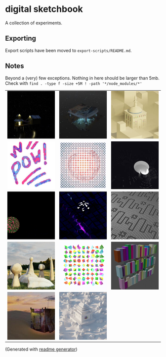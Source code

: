 # digital sketchbook

A collection of experiments.

## Exporting

Export scripts have been moved to `export-scripts/README.md`.

## Notes
Beyond a (very) few exceptions. Nothing in here should be larger than 5mb.
Check with `find . -type f -size +5M ! -path '*/node_modules/*'`


|  |  |  |
|---|---|---|
| [![](README/603-float.jpg)](sketches/603-float/) | [![](README/desert-tent.jpg)](sketches/desert-tent/) | [![](README/dusty-temple.jpg)](sketches/dusty-temple/) | 
| [![](README/geo-node-pen.jpg)](sketches/geo-node-pen/) | [![](README/interested-parties.gif)](sketches/interested-parties/) | [![](README/lantern-pattern.jpg)](sketches/lantern-pattern/) | 
| [![](README/musgrave-explorer.gif)](sketches/musgrave-explorer/) | [![](README/pinwheel-over-night-city.gif)](sketches/pinwheel-over-night-city/) | [![](README/pixel-pattern-to-mesh.jpg)](sketches/pixel-pattern-to-mesh/) | 
| [![](README/sculpty-to-mesh.jpg)](sketches/sculpty-to-mesh/) | [![](README/shape-forest.gif)](sketches/shape-forest/) | [![](README/shelf-generator.jpg)](sketches/shelf-generator/) | 
| [![](README/the-tiniest-bar.jpg)](sketches/the-tiniest-bar/) | [![](README/wasteland-temple.jpg)](sketches/wasteland-temple/) |  | 


(Generated with [readme generator](./export-scripts/generate-readme.sh))